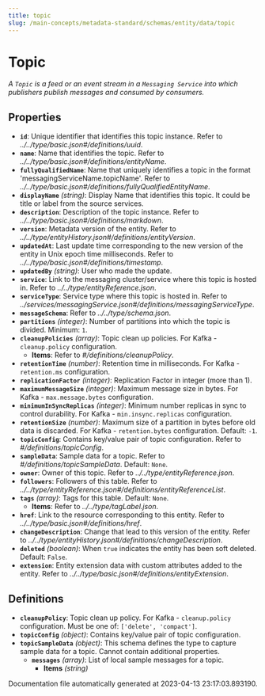 ```yaml
---
title: topic
slug: /main-concepts/metadata-standard/schemas/entity/data/topic
---
```


# Topic

*A `Topic` is a feed or an event stream in a `Messaging Service` into which publishers publish messages and consumed by consumers.*

## Properties

- **`id`**: Unique identifier that identifies this topic instance. Refer to *../../type/basic.json#/definitions/uuid*.
- **`name`**: Name that identifies the topic. Refer to *../../type/basic.json#/definitions/entityName*.
- **`fullyQualifiedName`**: Name that uniquely identifies a topic in the format 'messagingServiceName.topicName'. Refer to *../../type/basic.json#/definitions/fullyQualifiedEntityName*.
- **`displayName`** *(string)*: Display Name that identifies this topic. It could be title or label from the source services.
- **`description`**: Description of the topic instance. Refer to *../../type/basic.json#/definitions/markdown*.
- **`version`**: Metadata version of the entity. Refer to *../../type/entityHistory.json#/definitions/entityVersion*.
- **`updatedAt`**: Last update time corresponding to the new version of the entity in Unix epoch time milliseconds. Refer to *../../type/basic.json#/definitions/timestamp*.
- **`updatedBy`** *(string)*: User who made the update.
- **`service`**: Link to the messaging cluster/service where this topic is hosted in. Refer to *../../type/entityReference.json*.
- **`serviceType`**: Service type where this topic is hosted in. Refer to *../services/messagingService.json#/definitions/messagingServiceType*.
- **`messageSchema`**: Refer to *../../type/schema.json*.
- **`partitions`** *(integer)*: Number of partitions into which the topic is divided. Minimum: `1`.
- **`cleanupPolicies`** *(array)*: Topic clean up policies. For Kafka - `cleanup.policy` configuration.
  - **Items**: Refer to *#/definitions/cleanupPolicy*.
- **`retentionTime`** *(number)*: Retention time in milliseconds. For Kafka - `retention.ms` configuration.
- **`replicationFactor`** *(integer)*: Replication Factor in integer (more than 1).
- **`maximumMessageSize`** *(integer)*: Maximum message size in bytes. For Kafka - `max.message.bytes` configuration.
- **`minimumInSyncReplicas`** *(integer)*: Minimum number replicas in sync to control durability. For Kafka - `min.insync.replicas` configuration.
- **`retentionSize`** *(number)*: Maximum size of a partition in bytes before old data is discarded. For Kafka - `retention.bytes` configuration. Default: `-1`.
- **`topicConfig`**: Contains key/value pair of topic configuration. Refer to *#/definitions/topicConfig*.
- **`sampleData`**: Sample data for a topic. Refer to *#/definitions/topicSampleData*. Default: `None`.
- **`owner`**: Owner of this topic. Refer to *../../type/entityReference.json*.
- **`followers`**: Followers of this table. Refer to *../../type/entityReference.json#/definitions/entityReferenceList*.
- **`tags`** *(array)*: Tags for this table. Default: `None`.
  - **Items**: Refer to *../../type/tagLabel.json*.
- **`href`**: Link to the resource corresponding to this entity. Refer to *../../type/basic.json#/definitions/href*.
- **`changeDescription`**: Change that lead to this version of the entity. Refer to *../../type/entityHistory.json#/definitions/changeDescription*.
- **`deleted`** *(boolean)*: When `true` indicates the entity has been soft deleted. Default: `False`.
- **`extension`**: Entity extension data with custom attributes added to the entity. Refer to *../../type/basic.json#/definitions/entityExtension*.
## Definitions

- **`cleanupPolicy`**: Topic clean up policy. For Kafka - `cleanup.policy` configuration. Must be one of: `['delete', 'compact']`.
- **`topicConfig`** *(object)*: Contains key/value pair of topic configuration.
- **`topicSampleData`** *(object)*: This schema defines the type to capture sample data for a topic. Cannot contain additional properties.
  - **`messages`** *(array)*: List of local sample messages for a topic.
    - **Items** *(string)*


Documentation file automatically generated at 2023-04-13 23:17:03.893190.
